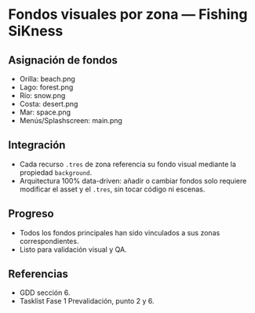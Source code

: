 # Fondos visuales por zona — Fishing SiKness

## Asignación de fondos
- Orilla: beach.png
- Lago: forest.png
- Río: snow.png
- Costa: desert.png
- Mar: space.png
- Menús/Splashscreen: main.png

## Integración
- Cada recurso `.tres` de zona referencia su fondo visual mediante la propiedad `background`.
- Arquitectura 100% data-driven: añadir o cambiar fondos solo requiere modificar el asset y el `.tres`, sin tocar código ni escenas.

## Progreso
- Todos los fondos principales han sido vinculados a sus zonas correspondientes.
- Listo para validación visual y QA.

## Referencias
- GDD sección 6.
- Tasklist Fase 1 Prevalidación, punto 2 y 6.
